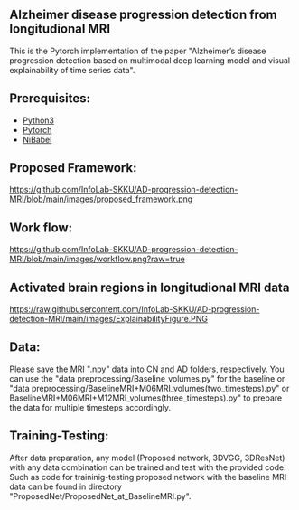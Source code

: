 ## Alzheimer disease progression detection from longitudional MRI
This is the Pytorch implementation of the paper "Alzheimer’s disease progression detection based on multimodal deep learning model and visual explainability of time series data". 

## Prerequisites:
* [Python3](https://www.python.org/)
* [Pytorch](https://pytorch.org/)
* [NiBabel](https://nipy.org/nibabel/)

## Proposed Framework:
https://github.com/InfoLab-SKKU/AD-progression-detection-MRI/blob/main/images/proposed_framework.png

## Work flow:
https://github.com/InfoLab-SKKU/AD-progression-detection-MRI/blob/main/images/workflow.png?raw=true

## Activated brain regions in longitudional MRI data
https://raw.githubusercontent.com/InfoLab-SKKU/AD-progression-detection-MRI/main/images/ExplainabilityFigure.PNG

## Data:
Please save the MRI ".npy" data into CN and AD folders, respectively. You can use the "data preprocessing/Baseline_volumes.py" for the baseline or "data preprocessing/BaselineMRI+M06MRI_volumes(two_timesteps).py" or BaselineMRI+M06MRI+M12MRI_volumes(three_timesteps).py" to prepare the data for multiple timesteps accordingly.

## Training-Testing:
After data preparation, any model (Proposed network, 3DVGG, 3DResNet) with any data combination can be trained and test with the provided code. Such as code for traininig-testing  proposed network with the baseline MRI data can be found in directory "ProposedNet/ProposedNet_at_BaselineMRI.py".  

